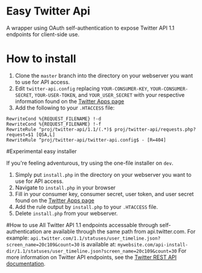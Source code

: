 # Easy Twitter Api

A wrapper using OAuth self-authentication to expose Twitter API 1.1 endpoints for client-side use.

# How to install

1. Clone the `master` branch into the directory on your webserver you want to use for API access.
2. Edit `twitter-api.config` replacing `YOUR-CONSUMER-KEY`, `YOUR-CONSUMER-SECRET`, `YOUR-USER-TOKEN`, and `YOUR_USER_SECRET` with your respective information found on the [Twitter Apps page](https://apps.twitter.com/)
3. Add the following to your `.HTACCESS` file:

```
RewriteCond %{REQUEST_FILENAME} !-d
RewriteCond %{REQUEST_FILENAME} !-f
RewriteRule ^proj/twitter-api/1.1/(.*)$ proj/twitter-api/requests.php?request=$1 [QSA,L]
RewriteRule ^proj/twitter-api/twitter-api.config$ - [R=404]
```

#Experimental easy installer

If you're feeling adventurous, try using the one-file installer on `dev`.

1. Simply put `install.php` in the directory on your webserver you want to use for API access.
2. Navigate to `install.php` in your browser
3. Fill in your consumer key, consumer secret, user token, and user secret found on the [Twitter Apps page](https://apps.twitter.com/)
4. Add the rule output by `install.php` to your `.HTACCESS` file.
5. Delete `install.php` from your webserver.

#How to use
All Twitter API 1.1 endpoints accessable through self-authentication are available through the same path from api.twitter.com.
For example: `api.twitter.com/1.1/statuses/user_timeline.json?screen_name=20c109&count=30` is available at: `mywebsite.com/api-install-dir/1.1/statuses/user_timeline.json?screen_name=20c109&count=30`
For more information on Twitter API endpoints, see the [Twitter REST API documentation](https://dev.twitter.com/rest/public).
